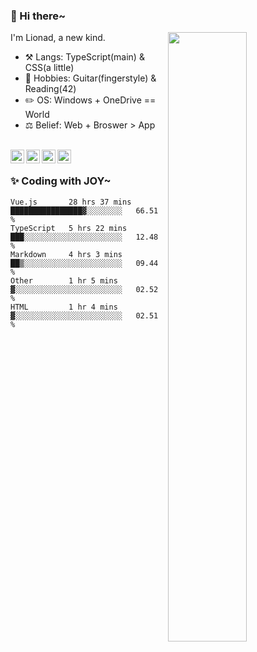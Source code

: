 ### 👋 Hi there~

[<img align="right" width="50%" src="https://github-readme-stats.vercel.app/api?username=Lionad-Morotar&show_icons=true">](https://metrics.lecoq.io/Lionad-Morotar?template=classic)

I'm Lionad, a new kind.

- ⚒️ Langs: TypeScript(main) & CSS(a little)
- 🎨 Hobbies: Guitar(fingerstyle) & Reading(42)
- ✏️ OS: Windows + OneDrive == World
- ⚖️ Belief: Web + Broswer > App

<br />

<a href="https://www.lionad.art">
  <img align="left" alt="lionad-art" width="22px" src="https://cdn.jsdelivr.net/npm/simple-icons@3.1.0/icons/wordpress.svg" />
</a>
<a href="#1806234223">
  <img align="left" alt="1806234223" width="22px" src="https://cdn.jsdelivr.net/npm/simple-icons@3.1.0/icons/tencentqq.svg" />
</a>
<a href="https://www.zhihu.com/people/Lionad">
  <img align="left" alt="132yse" width="22px" src="https://cdn.jsdelivr.net/npm/simple-icons@3.1.0/icons/zhihu.svg" />
</a>
<a href="https://github.com/Lionad-Morotar">
  <img align="left" alt="yisar" width="22px" src="https://cdn.jsdelivr.net/npm/simple-icons@3.1.0/icons/github.svg" />
</a>

<br />

### ✨ Coding with JOY~

<!--START_SECTION:waka-->

```text
Vue.js       28 hrs 37 mins  ████████████████▓░░░░░░░░   66.51 %
TypeScript   5 hrs 22 mins   ███░░░░░░░░░░░░░░░░░░░░░░   12.48 %
Markdown     4 hrs 3 mins    ██▒░░░░░░░░░░░░░░░░░░░░░░   09.44 %
Other        1 hr 5 mins     ▓░░░░░░░░░░░░░░░░░░░░░░░░   02.52 %
HTML         1 hr 4 mins     ▓░░░░░░░░░░░░░░░░░░░░░░░░   02.51 %
```

<!--END_SECTION:waka-->
